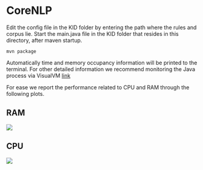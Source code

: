 # CoreNLP

Edit the config file in the KID folder by entering the path where the rules and corpus lie.
Start the main.java file in the KID folder that resides in this directory, after maven startup.


```
mvn package
```

Automatically time and memory occupancy information will be printed to the terminal. For other detailed information we recommend monitoring the Java process via VisualVM [link](https://visualvm.github.io)

For ease we report the performance related to CPU and RAM through the following plots.

## RAM

![](https://github.com/Scafooo/EMNLP2022/blob/main/CoreNLP/RAM.png)

## CPU

![](https://github.com/Scafooo/EMNLP2022/blob/main/CoreNLP/CPU.png)
